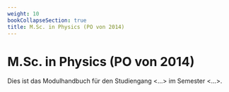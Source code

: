 ```yaml
---
weight: 10
bookCollapseSection: true
title: M.Sc. in Physics (PO von 2014)
---
```


# M.Sc. in Physics (PO von 2014)

Dies ist das Modulhandbuch für den Studiengang <…> im Semester <…>.
